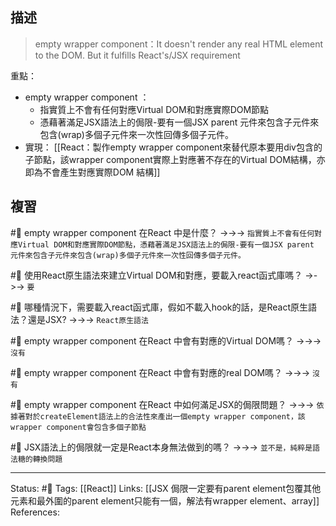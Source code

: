 ## 描述

> empty wrapper component：It doesn't render any real HTML element to the DOM. But it fulfills React's/JSX requirement


重點：
- empty wrapper component ：
	- 指實質上不會有任何對應Virtual DOM和對應實際DOM節點
	- 憑藉著滿足JSX語法上的侷限-要有一個JSX parent 元件來包含子元件來包含(wrap)多個子元件來一次性回傳多個子元件。
- 實現：
[[React：製作empty wrapper component來替代原本要用div包含的子節點，該wrapper component實際上對應著不存在的Virtual DOM結構，亦即為不會產生對應實際DOM 結構]]

## 複習
#🧠 empty wrapper component 在React 中是什麼？ ->->-> `指實質上不會有任何對應Virtual DOM和對應實際DOM節點，憑藉著滿足JSX語法上的侷限-要有一個JSX parent 元件來包含子元件來包含(wrap)多個子元件來一次性回傳多個子元件。`
<!--SR:!2023-01-04,74,250-->

#🧠 使用React原生語法來建立Virtual DOM和對應，要載入react函式庫嗎？ ->->-> `要`
<!--SR:!2022-11-06,28,250-->

#🧠 哪種情況下，需要載入react函式庫，假如不載入hook的話，是React原生語法？還是JSX? ->->-> `React原生語法`
<!--SR:!2022-11-06,28,250-->

#🧠 empty wrapper component 在React 中會有對應的Virtual DOM嗎？ ->->-> `沒有`
<!--SR:!2023-01-04,74,250-->

#🧠 empty wrapper component 在React 中會有對應的real DOM嗎？ ->->-> `沒有`
<!--SR:!2023-01-04,74,250-->

#🧠 empty wrapper component 在React 中如何滿足JSX的侷限問題？ ->->-> `依據著對於createElement語法上的合法性來產出一個empty wrapper component，該wrapper component會包含多個子節點`
<!--SR:!2022-10-22,28,250-->

#🧠 JSX語法上的侷限就一定是React本身無法做到的嗎？ ->->-> `並不是，純粹是語法糖的轉換問題`
<!--SR:!2023-01-04,74,250-->

---
Status: #🌱 
Tags:
[[React]]
Links:
[[JSX 侷限一定要有parent element包覆其他元素和最外圍的parent element只能有一個，解法有wrapper element、array]]
References: